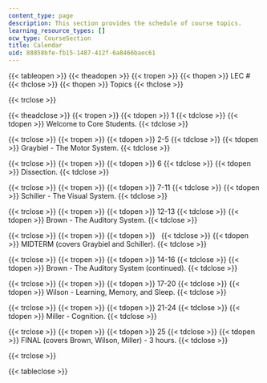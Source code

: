 ```yaml
---
content_type: page
description: This section provides the schedule of course topics.
learning_resource_types: []
ocw_type: CourseSection
title: Calendar
uid: 88858bfe-fb15-1487-412f-6a8466baec61
---
```


{{< tableopen >}}
{{< theadopen >}}
{{< tropen >}}
{{< thopen >}}
LEC #
{{< thclose >}}
{{< thopen >}}
Topics
{{< thclose >}}

{{< trclose >}}

{{< theadclose >}}
{{< tropen >}}
{{< tdopen >}}
1
{{< tdclose >}}
{{< tdopen >}}
Welcome to Core Students.
{{< tdclose >}}

{{< trclose >}}
{{< tropen >}}
{{< tdopen >}}
2-5
{{< tdclose >}}
{{< tdopen >}}
Graybiel - The Motor System.
{{< tdclose >}}

{{< trclose >}}
{{< tropen >}}
{{< tdopen >}}
6
{{< tdclose >}}
{{< tdopen >}}
Dissection.
{{< tdclose >}}

{{< trclose >}}
{{< tropen >}}
{{< tdopen >}}
7-11
{{< tdclose >}}
{{< tdopen >}}
Schiller - The Visual System.
{{< tdclose >}}

{{< trclose >}}
{{< tropen >}}
{{< tdopen >}}
12-13
{{< tdclose >}}
{{< tdopen >}}
Brown - The Auditory System.
{{< tdclose >}}

{{< trclose >}}
{{< tropen >}}
{{< tdopen >}}
 
{{< tdclose >}}
{{< tdopen >}}
MIDTERM (covers Graybiel and Schiller).
{{< tdclose >}}

{{< trclose >}}
{{< tropen >}}
{{< tdopen >}}
14-16
{{< tdclose >}}
{{< tdopen >}}
Brown - The Auditory System (continued).
{{< tdclose >}}

{{< trclose >}}
{{< tropen >}}
{{< tdopen >}}
17-20
{{< tdclose >}}
{{< tdopen >}}
Wilson - Learning, Memory, and Sleep.
{{< tdclose >}}

{{< trclose >}}
{{< tropen >}}
{{< tdopen >}}
21-24
{{< tdclose >}}
{{< tdopen >}}
Miller - Cognition.
{{< tdclose >}}

{{< trclose >}}
{{< tropen >}}
{{< tdopen >}}
25
{{< tdclose >}}
{{< tdopen >}}
FINAL (covers Brown, Wilson, Miller) - 3 hours.
{{< tdclose >}}

{{< trclose >}}

{{< tableclose >}}